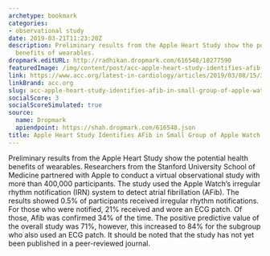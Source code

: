 ```yaml
---
archetype: bookmark
categories:
- observational study
date: 2019-03-21T11:23:20Z
description: Preliminary results from the Apple Heart Study show the potential health
  benefits of wearables.
dropmark.editURL: http://radhikan.dropmark.com/616548/18277590
featuredImage: /img/content/post/acc-apple-heart-study-identifies-afib-in-small-group-of-apple-watch-wearers.png
link: https://www.acc.org/latest-in-cardiology/articles/2019/03/08/15/32/sat-9am-apple-heart-study-acc-2019
linkBrand: acc.org
slug: acc-apple-heart-study-identifies-afib-in-small-group-of-apple-watch-wearers
socialScore: 3
socialScoreSimulated: true
source:
  name: Dropmark
  apiendpoint: https://shah.dropmark.com/616548.json
title: Apple Heart Study Identifies AFib in Small Group of Apple Watch Wearers
---
```

Preliminary results from the Apple Heart Study show the potential health benefits of wearables. Researchers from the Stanford University School of Medicine partnered with Apple to conduct a virtual observational study with more than 400,000 participants. The study used the Apple Watch’s irregular rhythm notification (IRN) system to detect atrial fibrillation (AFib). The results showed 0.5% of participants received irregular rhythm notifications. For those who were notified, 21% received and wore an ECG patch. Of those, Afib was confirmed 34% of the time. The positive predictive value of the overall study was 71%, however, this increased to 84% for the subgroup who also used an ECG patch. It should be noted that the study has not yet been published in a peer-reviewed journal. 